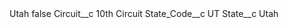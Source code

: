 <?xml version="1.0" encoding="UTF-8"?>
<CustomMetadata xmlns="http://soap.sforce.com/2006/04/metadata" xmlns:xsi="http://www.w3.org/2001/XMLSchema-instance" xmlns:xsd="http://www.w3.org/2001/XMLSchema">
    <label>Utah</label>
    <protected>false</protected>
    <values>
        <field>Circuit__c</field>
        <value xsi:type="xsd:string">10th Circuit</value>
    </values>
    <values>
        <field>State_Code__c</field>
        <value xsi:type="xsd:string">UT</value>
    </values>
    <values>
        <field>State__c</field>
        <value xsi:type="xsd:string">Utah</value>
    </values>
</CustomMetadata>
